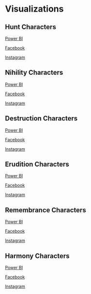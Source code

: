 # Visualizations

## Hunt Characters

[Power BI](https://app.powerbi.com/view?r=eyJrIjoiMjg4YTk5ZWQtZTJhMS00NDg1LTg4NGEtZmU4OGQ4MzQxZTYwIiwidCI6ImZlMzViMTA3LTdjMmYtNGNjMy1hZDYzLTA2NTY0MzcyMDg3OCIsImMiOjEwfQ%3D%3D)

[Facebook](https://www.facebook.com/share/p/bw7Z7BXiUdEG989c/)  

[Instagram](https://www.instagram.com/p/C_8bJo7NsNw/?utm_source=ig_web_copy_link&igsh=MzRlODBiNWFlZA==)

## Nihility Characters

[Power BI](https://app.powerbi.com/view?r=eyJrIjoiMjcwMjdhNjgtOGQ0Yi00Yzk0LWE2N2MtNjYyYjNkN2Y2NTkzIiwidCI6ImZlMzViMTA3LTdjMmYtNGNjMy1hZDYzLTA2NTY0MzcyMDg3OCIsImMiOjEwfQ%3D%3D)

[Facebook](https://www.facebook.com/share/p/15TzbFLJfN/)  

[Instagram](https://www.instagram.com/p/DEAXFn0P9v-/?utm_source=ig_web_copy_link&igsh=MzRlODBiNWFlZA==)

## Destruction Characters

[Power BI](https://app.powerbi.com/view?r=eyJrIjoiNjUzZjk5ODEtMzQyMy00NGM2LWJhZjUtNjdlYTJmZWYzZmIxIiwidCI6ImZlMzViMTA3LTdjMmYtNGNjMy1hZDYzLTA2NTY0MzcyMDg3OCIsImMiOjEwfQ%3D%3D)

[Facebook](https://www.facebook.com/share/p/sN1h8Zo6mWq9EqGC/)  

[Instagram](https://www.instagram.com/p/C_QZawSv8V0/?img_index=1)

## Erudition Characters

[Power BI](https://app.powerbi.com/view?r=eyJrIjoiOWE4MTY1Y2MtODc4NC00Mzk3LTk0ZTgtY2EwYThiMTZhYTVmIiwidCI6ImZlMzViMTA3LTdjMmYtNGNjMy1hZDYzLTA2NTY0MzcyMDg3OCIsImMiOjEwfQ%3D%3D)

[Facebook](https://www.facebook.com/share/p/18rCoZjz5H/)  

[Instagram](https://www.instagram.com/p/DE-S0lcPqFb/?utm_source=ig_web_copy_link&igsh=MzRlODBiNWFlZA==)

## Remembrance Characters

[Power BI](https://app.powerbi.com/view?r=eyJrIjoiNGQzMGY2M2ItNzQzNi00ZDAxLWE5N2UtZmZiYjFhNDljMWMxIiwidCI6ImZlMzViMTA3LTdjMmYtNGNjMy1hZDYzLTA2NTY0MzcyMDg3OCIsImMiOjEwfQ%3D%3D)

[Facebook]()  

[Instagram]()

## Harmony Characters

[Power BI](https://app.powerbi.com/view?r=eyJrIjoiMDMzZjNkZWItODcyYy00MjlkLWE5NGItNjM4OTk3N2NiNTA1IiwidCI6ImZlMzViMTA3LTdjMmYtNGNjMy1hZDYzLTA2NTY0MzcyMDg3OCIsImMiOjEwfQ%3D%3D)

[Facebook](https://www.facebook.com/share/p/15nRbantr7/)  

[Instagram](https://www.instagram.com/p/DGqjVnnBTwd/?utm_source=ig_web_copy_link&igsh=MzRlODBiNWFlZA==)
